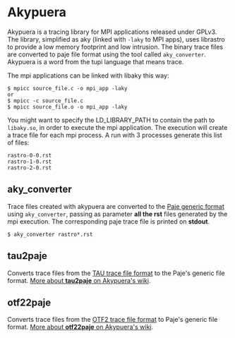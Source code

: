 Akypuera 
========

Akypuera is a tracing library for MPI applications released under GPLv3.
The library, simplified as aky (linked with `-laky` to MPI apps), uses 
librastro to provide a low memory footprint and low intrusion. The binary
trace files are converted to paje file format using the tool called
`aky_converter`. Akypuera is a word from the tupi language that means trace.

The mpi applications can be linked with libaky this way:

    $ mpicc source_file.c -o mpi_app -laky 
    or
    $ mpicc -c source_file.c
    $ mpicc source_file.o -o mpi_app -laky

You might want to specify the LD_LIBRARY_PATH to contain the path to
`libaky.so`, in order to execute the mpi application. The execution
will create a trace file for each mpi process. A run with 3 processes
generate this list of files:

    rastro-0-0.rst
    rastro-1-0.rst
    rastro-2-0.rst

aky_converter
-------------

Trace files created with akypuera are converted to the [Paje generic
format](http://paje.sf.net) using `aky_converter`, passing as
parameter __all the rst__ files generated by the mpi execution.  The
corresponding paje trace file is printed on __stdout__.

    $ aky_converter rastro*.rst

tau2paje
--------

Converts trace files from the [TAU trace file
format](http://www.cs.uoregon.edu/Research/tau/) to the Paje's generic
file format.
[More about __tau2paje__ on Akypuera's wiki](https://github.com/schnorr/akypuera/wiki/TAUWithAkypuera).

otf22paje
---------

Converts trace files from the [OTF2 trace file
format](http://www.vi-hps.org/projects/score-p/) to Paje's generic
file format.
[More about __otf22paje__ on Akypuera's wiki](https://github.com/schnorr/akypuera/wiki/OTF2WithAkypuera).
